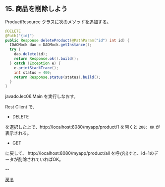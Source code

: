 ## 15. 商品を削除しよう

ProductResource クラスに次のメソッドを追加する。

```java
@DELETE
@Path("{id}")
public Response deleteProduct(@PathParam("id") int id) {
  IDAOMock dao = DAOMock.getInstance();
  try {
    dao.delete(id);
    return Response.ok().build();
  } catch (Exception e) {
    e.printStackTrace();
    int status = 400;
    return Response.status(status).build();
  }
}
```

javado.lec06.Main を実行しなおす。

Rest Client で、

- DELETE

を選択した上で、http://localhost:8080/myapp/product/1 を開くと `200: OK` が表示される。

- GET

に戻して、 http://localhost:8080/myapp/product/all を呼び出すと、id=1のデータが削除されていればOK。

--

[戻る](../README.md)
